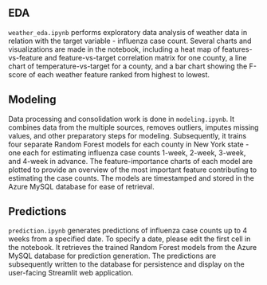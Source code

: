 ## EDA
`weather_eda.ipynb` performs exploratory data analysis of weather data in relation with the target variable - influenza case count. Several charts and visualizations are made in the notebook, including a heat map of features-vs-feature and feature-vs-target correlation matrix for one county, a line chart of temperature-vs-target for a county, and a bar chart showing the F-score of each weather feature ranked from highest to lowest.

## Modeling

Data processing and consolidation work is done in `modeling.ipynb`. It combines data from the multiple sources, removes outliers, imputes missing values, and other preparatory steps for modeling. Subsequently, it trains four separate Random Forest models for each county in New York state - one each for estimating influenza case counts 1-week, 2-week, 3-week, and 4-week in advance. The feature-importance charts of each model are plotted to provide an overview of the most important feature contributing to estimating the case counts. The models are timestamped and stored in the Azure MySQL database for ease of retrieval.

## Predictions
`prediction.ipynb` generates predictions of influenza case counts up to 4 weeks from a specified date. To specify a date, please edit the first cell in the notebook. It retrieves the trained Random Forest models from the Azure MySQL database for prediction generation. The predictions are subsequently written to the database for persistence and display on the user-facing Streamlit web application.